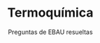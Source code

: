 ---
title: Termoquímica
subtitle: Preguntas de EBAU resueltas
summary: Preguntas de EBAU resueltas.
tags:
- EBAU
- termoquímica
categories:
- Química
weight: 4

_build:
  render: never

# Optional external URL for project (replaces project detail page).
external_link: "https://drive.google.com/file/d/0B6t6-aLmKtoLSkttaVE3UTEyM0k/view"

image:
  caption: Foto de [**Patrick Hendry**](https://unsplash.com/@worldsbetweenlines) en [Unsplash](https://unsplash.com)
  focal_point: Smart
---